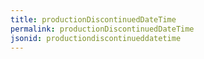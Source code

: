 ```yaml
---
title: productionDiscontinuedDateTime
permalink: productionDiscontinuedDateTime
jsonid: productiondiscontinueddatetime
---
```

